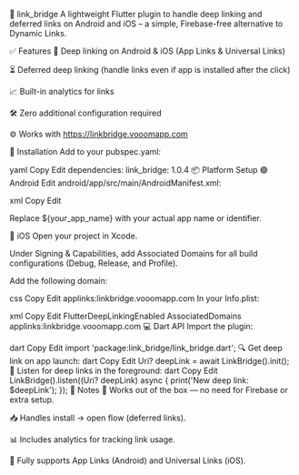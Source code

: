 🔗 link_bridge
A lightweight Flutter plugin to handle deep linking and deferred links on Android and iOS – a simple, Firebase-free alternative to Dynamic Links.

✅ Features
🔗 Deep linking on Android & iOS (App Links & Universal Links)

⏳ Deferred deep linking (handle links even if app is installed after the click)

📈 Built-in analytics for links

🛠 Zero additional configuration required

⚙️ Works with https://linkbridge.vooomapp.com

📲 Installation
Add to your pubspec.yaml:

yaml
Copy
Edit
dependencies:
link_bridge: 1.0.4
📦 Platform Setup
🟢 Android
Edit android/app/src/main/AndroidManifest.xml:

xml
Copy
Edit
<meta-data android:name="flutter_deeplinking_enabled" android:value="false" />

<intent-filter android:autoVerify="true">
    <action android:name="android.intent.action.VIEW" />
    <category android:name="android.intent.category.DEFAULT" />
    <category android:name="android.intent.category.BROWSABLE" />
    <data
        android:scheme="https"
        android:host="linkbridge.vooomapp.com"
        android:pathPrefix="/link/${your_app_name}" />
</intent-filter>
Replace ${your_app_name} with your actual app name or identifier.

🍏 iOS
Open your project in Xcode.

Under Signing & Capabilities, add Associated Domains for all build configurations (Debug, Release, and Profile).

Add the following domain:

css
Copy
Edit
applinks:linkbridge.vooomapp.com
In your Info.plist:

xml
Copy
Edit
<key>FlutterDeepLinkingEnabled</key>
<false/>
<key>AssociatedDomains</key>
<array>
<string>applinks:linkbridge.vooomapp.com</string>
</array>
💻 Dart API
Import the plugin:

dart
Copy
Edit
import 'package:link_bridge/link_bridge.dart';
🔍 Get deep link on app launch:
dart
Copy
Edit
Uri? deepLink = await LinkBridge().init();
📡 Listen for deep links in the foreground:
dart
Copy
Edit
LinkBridge().listen((Uri? deepLink) async {
print('New deep link: $deepLink');
});
📌 Notes
🧠 Works out of the box — no need for Firebase or extra setup.

📥 Handles install → open flow (deferred links).

📊 Includes analytics for tracking link usage.

👯 Fully supports App Links (Android) and Universal Links (iOS).

